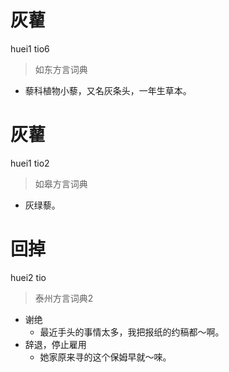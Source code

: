# 灰藋
huei1 tio6
> 如东方言词典
- 藜科植物小藜，又名灰条头，一年生草本。

# 灰藋
huei1 tio2
> 如皋方言词典
- 灰绿藜。

# 回掉
huei2 tio
> 泰州方言词典2
- 谢绝
  - 最近手头的事情太多，我把报纸的约稿都～啊。
- 辞退，停止雇用
  - 她家原来寻的这个保姆早就～唻。
<!--
TODO 该不该单收“回”？
-->
